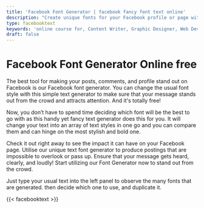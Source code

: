 ```yaml
---
title: 'Facebook Font Generator | facebook fancy font text online'
description: "Create unique fonts for your Facebook profile or page with our easy-to-use font generator. Facebook and instagram fonts for bio using convert my text online for free"
type: facebooktext
keywords: 'online course for, Content Writer, Graphic Designer, Web Developer, Software Engineer, Frontend Developer graphic designer, UI designer, digital marketing'
draft: false
---
```


# Facebook Font Generator Online free

The best tool for making your posts, comments, and profile stand out on Facebook is our Facebook font generator. You can change the usual font style with this simple text generator to make sure that your message stands out from the crowd and attracts attention. And it's totally free!

Now, you don’t have to spend time deciding which font will be the best to go with as this handy yet fancy text generator does this for you. It will change your text into an array of text styles in one go and you can compare them and can hinge on the most stylish and bold one. 

Check it out right away to see the impact it can have on your Facebook page. Utilise our unique text font generator to produce postings that are impossible to overlook or pass up. Ensure that your message gets heard, clearly, and loudly! Start utilizing our Font Generator now to stand out from the crowd.

Just type your usual text into the left panel to observe the many fonts that are generated. then decide which one to use, and duplicate it.

{{< facebooktext >}}

